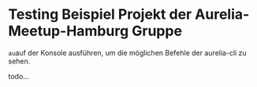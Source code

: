 
# Testing Beispiel Projekt der Aurelia-Meetup-Hamburg Gruppe

`au`auf der Konsole ausführen, um die möglichen Befehle der aurelia-cli zu sehen.

todo...
